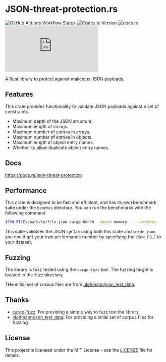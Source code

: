 # JSON-threat-protection.rs

![GitHub Actions Workflow Status](https://img.shields.io/github/actions/workflow/status/ADD-SP/json-threat-protection.rs/test.yml?branch=main&style=for-the-badge&label=Fuzzing&link=https%3A%2F%2Fgithub.com%2FADD-SP%2Fjson-threat-protection.rs%2Factions)
![Crates.io Version](https://img.shields.io/crates/v/json-threat-protection?style=for-the-badge&link=https%3A%2F%2Fcrates.io%2Fcrates%2Fjson-threat-protection)
![docs.rs](https://img.shields.io/docsrs/json-threat-protection?style=for-the-badge&link=https%3A%2F%2Fdocs.rs%2Fjson-threat-protection)
![GitHub License](https://img.shields.io/github/license/ADD-SP/json-threat-protection.rs?style=for-the-badge&link=https%3A%2F%2Fgithub.com%2FADD-SP%2Fjson-threat-protection.rs%2Fblob%2Fmain%2FLICENSE)

A Rust library to protect against malicious JSON payloads.

## Features

This crate provides functionality to validate JSON payloads against a set of constraints.

* Maximum depth of the JSON structure.
* Maximum length of strings.
* Maximum number of entries in arrays.
* Maximum number of entries in objects.
* Maximum length of object entry names.
* Whether to allow duplicate object entry names.

## Docs

https://docs.rs/json-threat-protection

## Performance

This crate is designed to be fast and efficient,
and has its own benchmark suite under the `benches` directory.
You can run the benchmarks with the following command:

```bash
JSON_FILE=/path/to/file.json cargo bench --bench memory -- --verbose
```
 
This suite validates the JSON syntax using both this crate and `serde_json`,
you could get your own performance number by specifying the `JSON_FILE` to your dataset.

## Fuzzing

The library is fuzz tested using the `cargo-fuzz` tool.
The fuzzing target is located in the `fuzz` directory.

THe initial set of corpus files are from
[nlohmann/json_test_data](https://github.com/nlohmann/json_test_data).

## Thanks

* [cargo-fuzz](https://github.com/rust-fuzz/cargo-fuzz): For providing a simple way to fuzz test the library.
* [nlohmann/json_test_data](https://github.com/nlohmann/json_test_data): For providing a initial set of corpus files for fuzzing.

## License

This project is licensed under the MIT License - see the [LICENSE](LICENSE) file for details.

